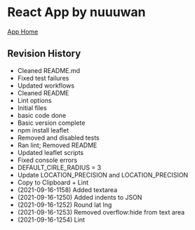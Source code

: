 # React App by nuuuwan

[App Home](https://nuuuwan.github.io/map_draw)

## Revision History
  * Cleaned README.md
  * Fixed test failures
  * Updated workflows
  * Cleaned README
  * Lint options
  * Initial files
  * basic code done
  * Basic version complete
  * npm install leaflet
  * Removed and disabled tests
  * Ran lint; Removed README
  * Updated leaflet scripts
  * Fixed console errors
  * DEFAULT_CIRLE_RADIUS = 3
  * Update LOCATION_PRECISION and LOCATION_PRECISION
  * Copy to Clipboard + Lint
  *  (2021-09-16-1158) Added textarea
  *  (2021-09-16-1250) Added indents to JSON
  *  (2021-09-16-1252) Round lat lng
  *  (2021-09-16-1253) Removed overflow:hide from text area
  *  (2021-09-16-1254) Lint

